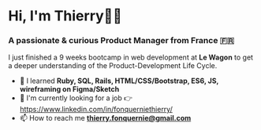 # Hi, I'm Thierry✌🏼
### A passionate & curious Product Manager from France 🇫🇷

I just finished a 9 weeks bootcamp in web development at **Le Wagon** to get a deeper understanding of the Product-Development Life Cycle.

- 🌱 I learned **Ruby, SQL, Rails, HTML/CSS/Bootstrap, ES6, JS, wireframing on Figma/Sketch**
- 💼 I'm currently looking for a job 👉 https://www.linkedin.com/in/fonquerniethierry/
- 📫 How to reach me **thierry.fonquernie@gmail.com**



<!--
**ThierryFqn/ThierryFqn** is a ✨ _special_ ✨ repository because its `README.md` (this file) appears on your GitHub profile.

Here are some ideas to get you started:

- 🔭 I’m currently working on ...
- 🌱 I’m currently learning ...
- 👯 I’m looking to collaborate on ...
- 🤔 I’m looking for help with ...
- 💬 Ask me about ...
- 📫 How to reach me: ...
- 😄 Pronouns: ...
- ⚡ Fun fact: ...
-->
